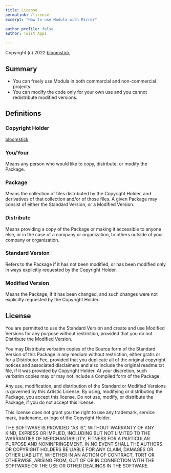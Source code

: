 ```yaml
---
title: License
permalink: /license
excerpt: "How to use Modula with Mirror"

author_profile: false
author: Twist Apps

---
```


Copyright (c) 2022 [bloomstick](https://github.com/bloomstick)

## Summary

-   You can freely use Modula in both commercial and non-commercial projects.
-   You can modify the code only for your own use and you cannot redistribute modified versions.

## Definitions

### Copyright Holder

[bloomstick](https://github.com/bloomstick)

### You/Your

Means any person who would like to copy, distribute, or modify the Package.

### Package

Means the collection of files distributed by the Copyright Holder, and
derivatives of that collection and/or of those files. A given Package
may consist of either the Standard Version, or a Modified Version.

### Distribute

Means providing a copy of the Package or making it accessible to
anyone else, or in the case of a company or organization, to others
outside of your company or organization.

### Standard Version

Refers to the Package if it has not been modified, or has been
modified only in ways explicitly requested by the Copyright Holder.

### Modified Version

Means the Package, if it has been changed, and such changes were not
explicitly requested by the Copyright Holder.

## License

You are permitted to use the Standard Version and create and use
Modified Versions for any purpose without restriction, provided that you
do not Distribute the Modified Version.

You may Distribute verbatim copies of the Source form of the Standard
Version of this Package in any medium without restriction, either gratis
or for a Distributor Fee, provided that you duplicate all of the
original copyright notices and associated disclaimers and also include
the original readme.txt file, if it was provided by Copyright Holder. At
your discretion, such verbatim copies may or may not include a Compiled
form of the Package.

Any use, modification, and distribution of the Standard or Modified
Versions is governed by this Artistic License. By using, modifying or
distributing the Package, you accept this license. Do not use, modify,
or distribute the Package, if you do not accept this license.

This license does not grant you the right to use any trademark, service
mark, tradename, or logo of the Copyright Holder.

THE SOFTWARE IS PROVIDED "AS IS", WITHOUT WARRANTY OF ANY KIND, EXPRESS
OR IMPLIED, INCLUDING BUT NOT LIMITED TO THE WARRANTIES OF
MERCHANTABILITY, FITNESS FOR A PARTICULAR PURPOSE AND NONINFRINGEMENT.
IN NO EVENT SHALL THE AUTHORS OR COPYRIGHT HOLDERS BE LIABLE FOR ANY
CLAIM, DAMAGES OR OTHER LIABILITY, WHETHER IN AN ACTION OF CONTRACT,
TORT OR OTHERWISE, ARISING FROM, OUT OF OR IN CONNECTION WITH THE
SOFTWARE OR THE USE OR OTHER DEALINGS IN THE SOFTWARE.
